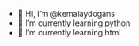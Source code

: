 - 👋 Hi, I’m @kemalaydogans
- 🌱 I’m currently learning python
- 🌱 I’m currently learning html

<!---
kemalaydogans/kemalaydogans is a ✨ special ✨ repository because its `README.md` (this file) appears on your GitHub profile.
You can click the Preview link to take a look at your changes.
--->
